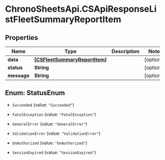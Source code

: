 # ChronoSheetsApi.CSApiResponseListFleetSummaryReportItem

## Properties
Name | Type | Description | Notes
------------ | ------------- | ------------- | -------------
**data** | [**[CSFleetSummaryReportItem]**](CSFleetSummaryReportItem.md) |  | [optional] 
**status** | **String** |  | [optional] 
**message** | **String** |  | [optional] 


<a name="StatusEnum"></a>
## Enum: StatusEnum


* `Succeeded` (value: `"Succeeded"`)

* `FatalException` (value: `"FatalException"`)

* `GeneralError` (value: `"GeneralError"`)

* `ValidationError` (value: `"ValidationError"`)

* `UnAuthorized` (value: `"UnAuthorized"`)

* `SessionExpired` (value: `"SessionExpired"`)




